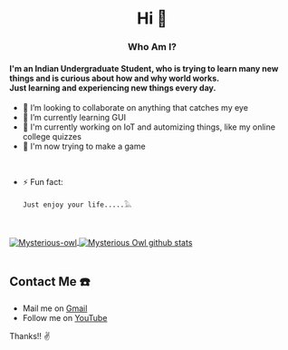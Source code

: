<h1 align="center">Hi 👋</h1>

<h3 align="center">Who Am I?</h3>

<h4>I'm an Indian Undergraduate Student, who is trying to learn many new things and is curious about how and why world works.<br> Just learning and experiencing new things every day.</h4>

- 👯 I’m looking to collaborate on anything that catches my eye
- 🌱 I’m currently learning GUI
- 🔭 I'm currently working on IoT and automizing things, like my online college quizzes
- 👾 I'm now trying to make a game

<br/>


- ⚡ Fun fact:
  ```
  Just enjoy your life.....𓅓
  ```
<br/>
<br/>
<a href="https://github.com/anuraghazra/github-readme-stats">
  <img align="center" src="https://github-readme-stats.vercel.app/api/top-langs/?username=mysterious-owl&layout=compact" alt="Mysterious-owl" />
</a>

<a href="https://github.com/anuraghazra/github-readme-stats">
  <img align="center" src="https://github-readme-stats.vercel.app/api?username=mysterious-owl&show_icons=true&theme=buefy&count_private=true" alt="Mysterious Owl github stats" />
</a>

<br />
<br />


## Contact Me ☎️

* Mail me on [Gmail](mailto:mysteriousowl9@gmail.com) 
* Follow me on  [YouTube](https://www.youtube.com/channel/UCpkxxb7y9nIlUlft5GKTNsg)

Thanks!! ✌️






<!--
**Mysterious-Owl/Mysterious-owl** is a ✨ _special_ ✨ repository because its `README.md` (this file) appears on your GitHub profile.

Here are some ideas to get you started:

- 🔭 I’m currently working on ...
- 🌱 I’m currently learning ...
- 👯 I’m looking to collaborate on ...
- 🤔 I’m looking for help with ...
- 💬 Ask me about ...
- 📫 How to reach me: ...
- 😄 Pronouns: ...
- ⚡ Fun fact: ...
-->
